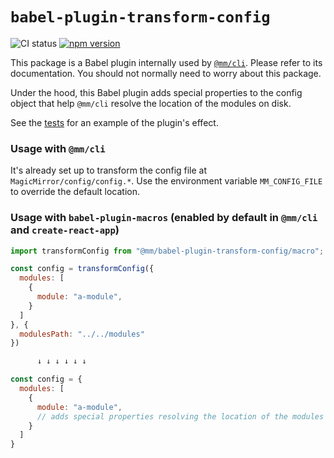 # `babel-plugin-transform-config`

![CI status](https://github.com/joshwilsonvu/mm/workflows/CI/badge.svg)
[![npm version](https://img.shields.io/npm/v/@mm/babel-plugin-transform-config)](https://yarnpkg.com/package/@mm/babel-plugin-transform-config)

This package is a Babel plugin internally used by [`@mm/cli`](../cli).
Please refer to its documentation. You should not normally need to
worry about this package.

Under the hood, this Babel plugin adds special properties to the config object
that help `@mm/cli` resolve the location of the modules on disk.

See the [tests](./__tests__/babel-plugin-transform-config.test.js) for an example of
the plugin's effect.

### Usage with `@mm/cli`

It's already set up to transform the config file at `MagicMirror/config/config.*`.
Use the environment variable `MM_CONFIG_FILE` to override the default location.

### Usage with `babel-plugin-macros` (enabled by default in `@mm/cli` and `create-react-app`)

```javascript
import transformConfig from "@mm/babel-plugin-transform-config/macro";

const config = transformConfig({
  modules: [
    {
      module: "a-module",
    }
  ]
}, {
  modulesPath: "../../modules"
})

      ↓ ↓ ↓ ↓ ↓ ↓

const config = {
  modules: [
    {
      module: "a-module",
      // adds special properties resolving the location of the modules on disk
    }
  ]
}